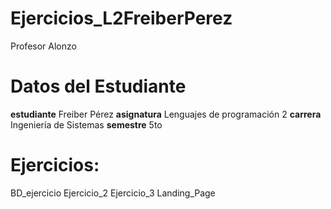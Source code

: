 # Ejercicios_L2FreiberPerez
Profesor Alonzo
# Datos del Estudiante
**estudiante** Freiber Pérez 
**asignatura** Lenguajes de programación 2
**carrera** Ingeniería de Sistemas 
**semestre** 5to

# Ejercicios:
BD_ejercicio
Ejercicio_2
Ejercicio_3
Landing_Page

